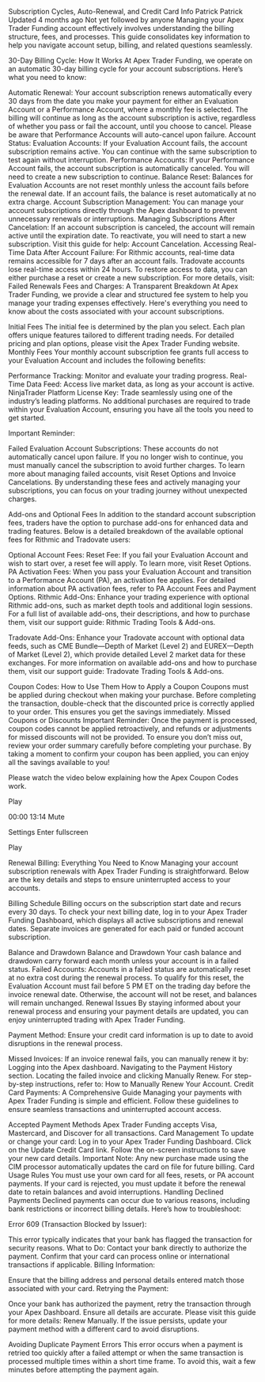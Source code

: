 Subscription Cycles, Auto-Renewal, and Credit Card Info
Patrick
Patrick
Updated 4 months ago
Not yet followed by anyone
Managing your Apex Trader Funding account effectively involves understanding the billing structure, fees, and processes. This guide consolidates key information to help you navigate account setup, billing, and related questions seamlessly.

30-Day Billing Cycle: How It Works
At Apex Trader Funding, we operate on an automatic 30-day billing cycle for your account subscriptions. Here’s what you need to know:

Automatic Renewal:
Your account subscription renews automatically every 30 days from the date you make your payment for either an Evaluation Account or a Performance Account, where a monthly fee is selected.
The billing will continue as long as the account subscription is active, regardless of whether you pass or fail the account, until you choose to cancel. Please be aware that Performance Accounts will auto-cancel upon failure.
Account Status:
Evaluation Accounts: If your Evaluation Account fails, the account subscription remains active. You can continue with the same subscription to test again without interruption.
Performance Accounts: If your Performance Account fails, the account subscription is automatically canceled. You will need to create a new subscription to continue.
Balance Reset:
Balances for Evaluation Accounts are not reset monthly unless the account fails before the renewal date. If an account fails, the balance is reset automatically at no extra charge.
Account Subscription Management:
You can manage your account subscriptions directly through the Apex dashboard to prevent unnecessary renewals or interruptions.
Managing Subscriptions After Cancelation: If an account subscription is canceled, the account will remain active until the expiration date. To reactivate, you will need to start a new subscription. Visit this guide for help: Account Cancelation.
Accessing Real-Time Data After Account Failure: For Rithmic accounts, real-time data remains accessible for 7 days after an account fails. Tradovate accounts lose real-time access within 24 hours. To restore access to data, you can either purchase a reset or create a new subscription. For more details, visit: Failed Renewals
Fees and Charges: A Transparent Breakdown
At Apex Trader Funding, we provide a clear and structured fee system to help you manage your trading expenses effectively. Here's everything you need to know about the costs associated with your account subscriptions.

Initial Fees
The initial fee is determined by the plan you select. Each plan offers unique features tailored to different trading needs.
For detailed pricing and plan options, please visit the Apex Trader Funding website.
Monthly Fees
Your monthly account subscription fee grants full access to your Evaluation Account and includes the following benefits:

Performance Tracking: Monitor and evaluate your trading progress.
Real-Time Data Feed: Access live market data, as long as your account is active.
NinjaTrader Platform License Key: Trade seamlessly using one of the industry’s leading platforms.
No additional purchases are required to trade within your Evaluation Account, ensuring you have all the tools you need to get started.

Important Reminder:

Failed Evaluation Account Subscriptions: These accounts do not automatically cancel upon failure. If you no longer wish to continue, you must manually cancel the subscription to avoid further charges.
To learn more about managing failed accounts, visit Reset Options and Invoice Cancelations.
By understanding these fees and actively managing your subscriptions, you can focus on your trading journey without unexpected charges.

Add-ons and Optional Fees
In addition to the standard account subscription fees, traders have the option to purchase add-ons for enhanced data and trading features. Below is a detailed breakdown of the available optional fees for Rithmic and Tradovate users:

Optional Account Fees:
Reset Fee: If you fail your Evaluation Account and wish to start over, a reset fee will apply. To learn more, visit Reset Options.
PA Activation Fees: When you pass your Evaluation Account and transition to a Performance Account (PA), an activation fee applies. For detailed information about PA activation fees, refer to PA Account Fees and Payment Options.
Rithmic Add-Ons:
Enhance your trading experience with optional Rithmic add-ons, such as market depth tools and additional login sessions. For a full list of available add-ons, their descriptions, and how to purchase them, visit our support guide: Rithmic Trading Tools & Add-ons.

Tradovate Add-Ons:
Enhance your Tradovate account with optional data feeds, such as CME Bundle—Depth of Market (Level 2) and EUREX—Depth of Market (Level 2), which provide detailed Level 2 market data for these exchanges. For more information on available add-ons and how to purchase them, visit our support guide: Tradovate Trading Tools & Add-ons.

Coupon Codes: How to Use Them
How to Apply a Coupon
Coupons must be applied during checkout when making your purchase.
Before completing the transaction, double-check that the discounted price is correctly applied to your order. This ensures you get the savings immediately.
Missed Coupons or Discounts
Important Reminder: Once the payment is processed, coupon codes cannot be applied retroactively, and refunds or adjustments for missed discounts will not be provided.
To ensure you don’t miss out, review your order summary carefully before completing your purchase.
By taking a moment to confirm your coupon has been applied, you can enjoy all the savings available to you!

 

Please watch the video below explaining how the Apex Coupon Codes work.

Play


00:00
13:14
Mute

Settings
Enter fullscreen

Play

Renewal Billing: Everything You Need to Know
Managing your account subscription renewals with Apex Trader Funding is straightforward. Below are the key details and steps to ensure uninterrupted access to your accounts.

Billing Schedule
Billing occurs on the subscription start date and recurs every 30 days.
To check your next billing date, log in to your Apex Trader Funding Dashboard, which displays all active subscriptions and renewal dates.
Separate invoices are generated for each paid or funded account subscription.


Balance and Drawdown
Balance and Drawdown
Your cash balance and drawdown carry forward each month unless your account is in a failed status.
Failed Accounts:
Accounts in a failed status are automatically reset at no extra cost during the renewal process.
To qualify for this reset, the Evaluation Account must fail before 5 PM ET on the trading day before the invoice renewal date. Otherwise, the account will not be reset, and balances will remain unchanged.
Renewal Issues
By staying informed about your renewal process and ensuring your payment details are updated, you can enjoy uninterrupted trading with Apex Trader Funding.

Payment Method: Ensure your credit card information is up to date to avoid disruptions in the renewal process.


Missed Invoices: If an invoice renewal fails, you can manually renew it by:
Logging into the Apex dashboard.
Navigating to the Payment History section.
Locating the failed invoice and clicking Manually Renew.
For step-by-step instructions, refer to: How to Manually Renew Your Account.
Credit Card Payments: A Comprehensive Guide
Managing your payments with Apex Trader Funding is simple and efficient. Follow these guidelines to ensure seamless transactions and uninterrupted account access.

Accepted Payment Methods
Apex Trader Funding accepts Visa, Mastercard, and Discover for all transactions.
Card Management
To update or change your card:
Log in to your Apex Trader Funding Dashboard.
Click on the Update Credit Card link.
Follow the on-screen instructions to save your new card details.
Important Note: Any new purchase made using the CIM processor automatically updates the card on file for future billing.
Card Usage Rules
You must use your own card for all fees, resets, or PA account payments.
If your card is rejected, you must update it before the renewal date to retain balances and avoid interruptions.
Handling Declined Payments
Declined payments can occur due to various reasons, including bank restrictions or incorrect billing details. Here’s how to troubleshoot:

Error 609 (Transaction Blocked by Issuer):

This error typically indicates that your bank has flagged the transaction for security reasons.
What to Do:
Contact your bank directly to authorize the payment.
Confirm that your card can process online or international transactions if applicable.
Billing Information:

Ensure that the billing address and personal details entered match those associated with your card.
Retrying the Payment:

Once your bank has authorized the payment, retry the transaction through your Apex Dashboard. Ensure all details are accurate. Please visit this guide for more details: Renew Manually.
If the issue persists, update your payment method with a different card to avoid disruptions.

Avoiding Duplicate Payment Errors
This error occurs when a payment is retried too quickly after a failed attempt or when the same transaction is processed multiple times within a short time frame. To avoid this, wait a few minutes before attempting the payment again.
